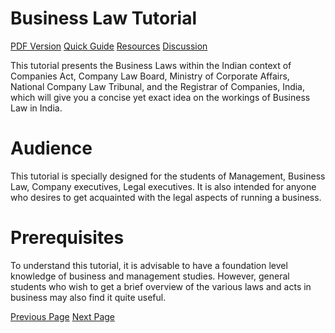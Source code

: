 # Business Law Tutorial
[PDF Version](../business_law/business_law_pdf_version.md)
[Quick Guide](../business_law/business_law_quick_guide.md)
[Resources](../business_law/business_law_useful_resources.md)
[Discussion](../business_law/business_law_discussion.md)

This tutorial presents the Business Laws within the Indian context of Companies Act, Company Law Board, Ministry of Corporate Affairs, National Company Law Tribunal, and the Registrar of Companies, India, which will give you a concise yet exact idea on the workings of Business Law in India.

# Audience
This tutorial is specially designed for the students of Management, Business Law, Company executives, Legal executives. It is also intended for anyone who desires to get acquainted with the legal aspects of running a business.

# Prerequisites
To understand this tutorial, it is advisable to have a foundation level knowledge of business and management studies. However, general students who wish to get a brief overview of the various laws and acts in business may also find it quite useful.


[Previous Page](../business_law/index.md) [Next Page](../business_law/business_law_company_law.md) 
